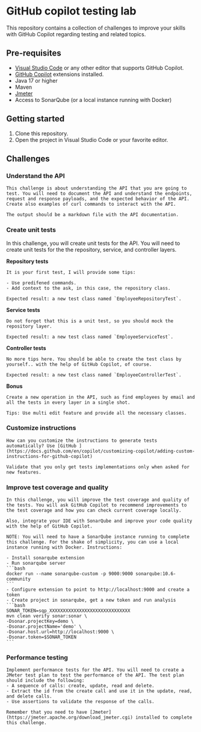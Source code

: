 # GitHub copilot testing lab

This repository contains a collection of challenges to improve your skills with GitHub Copilot regarding testing and related topics.

## Pre-requisites

- [Visual Studio Code](https://code.visualstudio.com/) or any other editor that supports GitHub Copilot.
- [GitHub Copilot](https://copilot.github.com/) extensions installed.
- Java 17 or higher
- Maven 
- [Jmeter](https://jmeter.apache.org/download_jmeter.cgi)
- Access to SonarQube (or a local instance running with Docker)

## Getting started

1. Clone this repository. 
2. Open the project in Visual Studio Code or your favorite editor.

## Challenges

### Understand the API

    This challenge is about understanding the API that you are going to test. You will need to document the API and understand the endpoints, request and response payloads, and the expected behavior of the API. Create also examples of curl commands to interact with the API.

    The output should be a markdown file with the API documentation.

### Create unit tests

In this challenge, you will create unit tests for the API. You will need to create unit tests for the the repository, service, and controller layers.

**Repository tests**

    It is your first test, I will provide some tips: 

    - Use predifened commands.
    - Add context to the ask, in this case, the repository class.

    Expected result: a new test class named `EmployeeRepositoryTest`.

**Service tests**

    Do not forget that this is a unit test, so you should mock the repository layer.

    Expected result: a new test class named `EmployeeServiceTest`.

**Controller tests**

    No more tips here. You should be able to create the test class by yourself.. with the help of GitHub Copilot, of course.

    Expected result: a new test class named `EmployeeControllerTest`.


**Bonus**

    Create a new operation in the API, such as find employees by email and all the tests in every layer in a single shot.

    Tips: Use multi edit feature and provide all the necessary classes.

### Customize instructions

    How can you customize the instructions to generate tests automatically? Use [GitHub ](https://docs.github.com/en/copilot/customizing-copilot/adding-custom-instructions-for-github-copilot)

    Validate that you only get tests implementations only when asked for new features.

### Improve test coverage and quality

    In this challenge, you will improve the test coverage and quality of the tests. You will ask GitHub Copilot to recommend improvements to the test coverage and how you can check current coverage locally.

    Also, integrate your IDE with SonarQube and improve your code quality with the help of GitHub Copilot.

    NOTE: You will need to have a SonarQube instance running to complete this challenge. For the shake of simplicity, you can use a local instance running with Docker. Instructions:

    - Install sonarqube extension
    - Run sonarqube server
    ```bash
    docker run --name sonarqube-custom -p 9000:9000 sonarqube:10.6-community
    ```	
    - Configure extension to point to http://localhost:9000 and create a token
    - Create project in sonarqube, get a new token and run analysis
    ```bash
    SONAR_TOKEN=sqp_XXXXXXXXXXXXXXXXXXXXXXXXXXXXXX
    mvn clean verify sonar:sonar \
    -Dsonar.projectKey=demo \
    -Dsonar.projectName='demo' \
    -Dsonar.host.url=http://localhost:9000 \
    -Dsonar.token=$SONAR_TOKEN
    ```

### Performance testing

    Implement performance tests for the API. You will need to create a JMeter test plan to test the performance of the API. The test plan should include the following:
    - A sequence of calls: create, update, read and delete.
    - Extract the id from the create call and use it in the update, read, and delete calls.
    - Use assertions to validate the response of the calls.

    Remember that you need to have [Jmeter](https://jmeter.apache.org/download_jmeter.cgi) installed to complete this challenge.